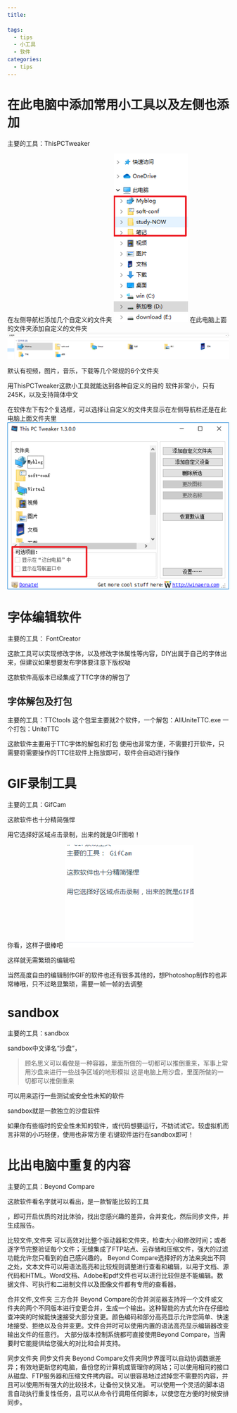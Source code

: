 ```yaml
---
title: 

tags:
  - tips
  - 小工具
  - 软件
categories: 
  - tips
---
```


# 在此电脑中添加常用小工具以及左侧也添加

主要的工具：ThisPCTweaker

在左侧导航栏添加几个自定义的文件夹
![左侧添加](https://raw.githubusercontent.com/zzzhbr/notebook-image/master/notebook/2019/09/22/1569147626705-1569147626733.png)
在此电脑上面的文件夹添加自定义的文件夹
![上面添加](https://raw.githubusercontent.com/zzzhbr/notebook-image/master/notebook/2019/09/22/1569147671902-1569147671905.png)

默认有视频，图片，音乐，下载等几个常规的6个文件夹

用ThisPCTweaker这款小工具就能达到各种自定义的目的
软件非常小，只有245K，以及支持简体中文


在软件左下有2个复选框，可以选择让自定义的文件夹显示在左侧导航栏还是在此电脑上面文件夹里
![可选](https://raw.githubusercontent.com/zzzhbr/notebook-image/master/notebook/2019/09/22/1569147870051-1569147870052.png)


# 字体编辑软件

主要的工具： FontCreator

这款工具可以实现修改字体，以及修改字体属性等内容，DIY出属于自己的字体出来，但建议如果想要发布字体要注意下版权呦

这款软件高版本已经集成了TTC字体的解包了

## 字体解包及打包

主要的工具：TTCtools
这个包里主要就2个软件，一个解包：AllUniteTTC.exe
一个打包：UniteTTC

这款软件主要用于TTC字体的解包和打包
使用也非常方便，不需要打开软件，只需要将需要操作的TTC往软件上拖放即可，软件会自动进行操作




# GIF录制工具

主要的工具：GifCam

这款软件也十分精简强悍

用它选择好区域点击录制，出来的就是GIF图啦！


你看，这样子很棒吧
 ![演示](https://raw.githubusercontent.com/zzzhbr/notebook-image/master/notebook/2019/09/22/GifCam%E6%BC%94%E7%A4%BA-1569148230023.gif)

这样就无需繁琐的编辑啦

当然高度自由的编辑制作GIF的软件也还有很多其他的，想Photoshop制作的也非常棒哦，只不过略显繁琐，需要一帧一帧的去调整

# sandbox

主要的工具：sandbox

sandbox中文译名“沙盘”，
> 顾名思义可以看做是一种容器，里面所做的一切都可以推倒重来，军事上常用沙盘来进行一些战争区域的地形模拟
这是电脑上用沙盘，里面所做的一切都可以推倒重来

可以用来运行一些测试或安全性未知的软件

sandbox就是一款独立的沙盘软件

如果你有些临时的安全性未知的软件，或代码想要运行，不妨试试它。较虚拟机而言非常的小巧轻便，使用也非常方便
右键软件运行在sandbox即可！

# 比出电脑中重复的内容

主要的工具：Beyond Compare

这款软件看名字就可以看出，是一款智能比较的工具


，即可开启优质的对比体验，找出您感兴趣的差异，合并变化，然后同步文件，并生成报告。

比较文件,文件夹
可以高效对比整个驱动器和文件夹，检查大小和修改时间；或者逐字节完整验证每个文件；无缝集成了FTP站点、云存储和压缩文件，强大的过滤功能允许您只看到的自己感兴趣的。
Beyond Compare选择好的方法来突出不同之处，文本文件可以用语法高亮和比较规则调整进行查看和编辑，以用于文档、源代码和HTML。Word文档、Adobe和pdf文件也可以进行比较但是不能编辑。数据文件、可执行和二进制文件以及图像文件都有专用的查看器。

合并文件,文件夹
三方合并
Beyond Compare的合并浏览器支持将一个文件或文件夹的两个不同版本进行变更合并，生成一个输出。这种智能的方式允许在仔细检查冲突的时候能快速接受大部分变更。颜色编码和部分高亮显示允许您简单、快速地接受、拒绝以及合并变更。文件合并时可以使用内置的语法高亮显示编辑器改变输出文件的任意行。
大部分版本控制系统都可直接使用Beyond Compare，当需要时它能提供给您强大的对比和合并支持。

同步文件夹
同步文件夹
Beyond Compare文件夹同步界面可以自动协调数据差异；有效地更新您的电脑，备份您的计算机或管理你的网站；可以使用相同的接口从磁盘、FTP服务器和压缩文件拷内容。可以很容易地过滤掉您不需要的内容，并且可以使用所有强大的比较技术，让备份又快又准。
可以使用一个灵活的脚本语言自动执行重复性任务，且可以从命令行调用任何脚本，以使您在方便的时候安排同步。